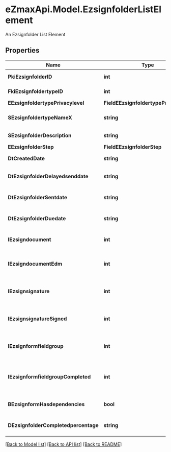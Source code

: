 # eZmaxApi.Model.EzsignfolderListElement
An Ezsignfolder List Element

## Properties

Name | Type | Description | Notes
------------ | ------------- | ------------- | -------------
**PkiEzsignfolderID** | **int** | The unique ID of the Ezsignfolder | 
**FkiEzsignfoldertypeID** | **int** | The unique ID of the Ezsignfoldertype. | 
**EEzsignfoldertypePrivacylevel** | **FieldEEzsignfoldertypePrivacylevel** |  | 
**SEzsignfoldertypeNameX** | **string** | The name of the Ezsignfoldertype in the language of the requester | 
**SEzsignfolderDescription** | **string** | The description of the Ezsignfolder | 
**EEzsignfolderStep** | **FieldEEzsignfolderStep** |  | 
**DtCreatedDate** | **string** | The date and time at which the object was created | 
**DtEzsignfolderDelayedsenddate** | **string** | The date and time at which the Ezsignfolder will be sent in the future. | [optional] 
**DtEzsignfolderSentdate** | **string** | The date and time at which the Ezsignfolder was sent the last time. | [optional] 
**DtEzsignfolderDuedate** | **string** | The maximum date and time at which the Ezsignfolder can be signed. | [optional] 
**IEzsigndocument** | **int** | The total number of Ezsigndocument in the folder | 
**IEzsigndocumentEdm** | **int** | The total number of Ezsigndocument in the folder that were saved in the edm system | 
**IEzsignsignature** | **int** | The total number of signature blocks in all Ezsigndocuments in the folder | 
**IEzsignsignatureSigned** | **int** | The total number of already signed signature blocks in all Ezsigndocuments in the folder | 
**IEzsignformfieldgroup** | **int** | The total number of Ezsignformfieldgroup in all Ezsigndocuments in the folder | 
**IEzsignformfieldgroupCompleted** | **int** | The total number of completed Ezsignformfieldgroup in all Ezsigndocuments in the folder | 
**BEzsignformHasdependencies** | **bool** | Whether the Ezsignform/Ezsignsignatures has dependencies or not | [optional] 
**DEzsignfolderCompletedpercentage** | **string** | Whether the Ezsignform/Ezsignsignatures has dependencies or not | 

[[Back to Model list]](../README.md#documentation-for-models) [[Back to API list]](../README.md#documentation-for-api-endpoints) [[Back to README]](../README.md)

